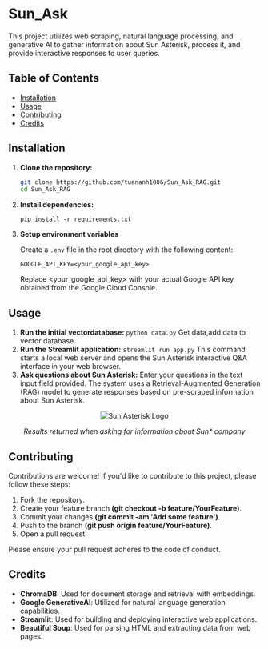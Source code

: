 # Sun_Ask

This project utilizes web scraping, natural language processing, and generative AI to gather information about Sun Asterisk, process it, and provide interactive responses to user queries.

## Table of Contents

- [Installation](#installation)
- [Usage](#usage)
- [Contributing](#contributing)
- [Credits](#credits)

## Installation

1. **Clone the repository:**

   ```bash
   git clone https://github.com/tuananh1006/Sun_Ask_RAG.git
   cd Sun_Ask_RAG

   ```

2. **Install dependencies:**

   `pip install -r requirements.txt`

3. **Setup environment variables**

   Create a `.env` file in the root directory with the following content:

   `GOOGLE_API_KEY=<your_google_api_key>`

   Replace <your_google_api_key> with your actual Google API key obtained from the Google Cloud Console.

## **Usage**

1. **Run the initial vectordatabase:**
   `python data.py`
   Get data,add data to vector database
2. **Run the Streamlit application:**
   `streamlit run app.py`
   This command starts a local web server and opens the Sun Asterisk interactive Q&A interface in your web browser.
3. **Ask questions about Sun Asterisk:**
   Enter your questions in the text input field provided. The system uses a Retrieval-Augmented Generation (RAG) model to generate responses based on pre-scraped information about Sun Asterisk.

<p align="center">
  <img src="https://scontent-hkg4-1.xx.fbcdn.net/v/t1.15752-9/448145943_1835300310230509_5864883126335463683_n.png?_nc_cat=106&ccb=1-7&_nc_sid=5f2048&_nc_ohc=xWHFvLn4iicQ7kNvgEfbsb0&_nc_ht=scontent-hkg4-1.xx&oh=03_Q7cD1QEe5c0P9j1c5_h_Cfcery0goS1v120CmHdQCG-PtA6Fxg&oe=669F07D5" alt="Sun Asterisk Logo">
</p>

<p align="center">
  <em>Results returned when asking for information about Sun* company </em>
</p>

## **Contributing**

Contributions are welcome! If you'd like to contribute to this project, please follow these steps:

1. Fork the repository.
2. Create your feature branch **(git checkout -b feature/YourFeature)**.
3. Commit your changes **(git commit -am 'Add some feature')**.
4. Push to the branch **(git push origin feature/YourFeature)**.
5. Open a pull request.

Please ensure your pull request adheres to the code of conduct.

## Credits

- **ChromaDB**: Used for document storage and retrieval with embeddings.
- **Google GenerativeAI**: Utilized for natural language generation capabilities.
- **Streamlit**: Used for building and deploying interactive web applications.
- **Beautiful Soup**: Used for parsing HTML and extracting data from web pages.
